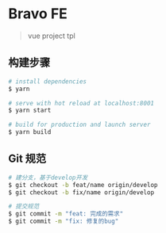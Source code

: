 # Bravo FE

> vue project tpl

## 构建步骤

```bash
# install dependencies
$ yarn

# serve with hot reload at localhost:8001
$ yarn start

# build for production and launch server
$ yarn build
```

## Git 规范

```bash
# 建分支，基于develop开发
$ git checkout -b feat/name origin/develop
$ git checkout -b fix/name origin/develop

# 提交规范
$ git commit -m "feat: 完成的需求"
$ git commit -m "fix: 修复的bug"
```
